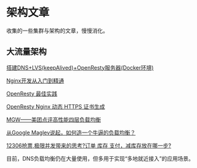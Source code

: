# 架构文章

收集的一些集群与架构的文章，慢慢消化。

## 大流量架构 

[搭建DNS+LVS(keepAlived)+OpenResty服务器(Docker环境)](https://www.jianshu.com/p/005178e405a3)

[Nginx开发从入门到精通](http://tengine.taobao.org/book/index.html)

[OpenResty 最佳实践](https://moonbingbing.gitbooks.io/openresty-best-practices/)

[OpenResty Nginx 动态 HTTPS 证书生成](https://blog.dutchcoders.io/openresty-with-dynamic-generated-certificates/)

[MGW——美团点评高性能四层负载均衡](https://zhuanlan.zhihu.com/p/24826649)

[从Google Maglev说起，如何造一个牛逼的负载均衡？](https://zhuanlan.zhihu.com/p/22360384)

[12306抢票,极限并发带来的思考?订单 库存 支付，减库存放在哪一步?](https://www.cnblogs.com/evenchen/p/11934839.html)

目前，DNS负载均衡仍在大量使用，但多用于实现“多地就近接入”的应用场景。



